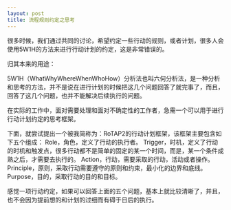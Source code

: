 ```yaml
---
layout: post
title: 流程规则约定之思考
---
```


很多时候，我们通过共同的讨论，希望约定一些行动的规则，或者计划，很多人会使用5W1H的方法来进行行动计划的约定，这是非常错误的。

归其本来的用途：

5W1H（WhatWhyWhereWhenWhoHow）分析法也叫六何分析法，是一种分析和思考的方法，并不是说在进行计划的时候把这几个问题回答了就完事了，而且，回答了这几个问题，也并不能解决后续执行的问题。

在实际的工作中，面对需要处理和面对不确定性的工作者，急需一个可以用于进行行动计划约定的思考框架。

下面，就尝试提出一个被我简称为：RoTAP2的行动计划框架，该框架主要包含如下五个组成：
Role，角色，定义了行动的执行者。
Trigger，时机，定义了行动的时机和触发点，很多行动都不是简单的固定的某一个时间，而是，某一个条件成熟之后，才需要去执行的。
Action，行动，需要采取的行动，活动或者操作。
Principle，原则，采取行动需要遵守的原则和约束，最小化的边界和底线。
Purpose，目的，采取行动的目的和目标。

感觉一项行动约定，如果可以回答上面的五个问题，基本上就比较清晰了，并且，也不会因为提前想的和计划的过细而有碍于日后的执行。




